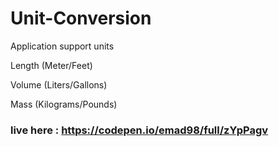 # Unit-Conversion

Application support units  

Length (Meter/Feet)

Volume (Liters/Gallons)

Mass (Kilograms/Pounds)

### live here : https://codepen.io/emad98/full/zYpPagv
